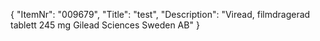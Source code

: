 {
  "ItemNr": "009679",
  "Title": "test",
  "Description": "Viread, filmdragerad tablett 245 mg Gilead Sciences Sweden AB"
}